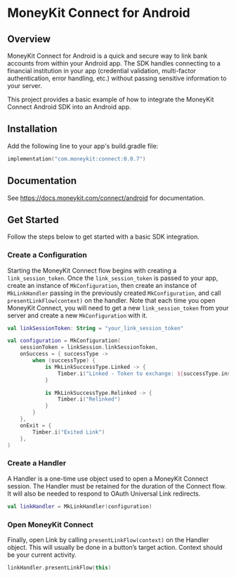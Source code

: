 # MoneyKit Connect for Android

## Overview

MoneyKit Connect for Android is a quick and secure way to link bank accounts from within your
Android app. The SDK handles connecting to a financial institution in your app (credential
validation, multi-factor authentication, error handling, etc.) without passing sensitive information
to your server.

This project provides a basic example of how to integrate the MoneyKit Connect Android SDK into an 
Android app.

## Installation

Add the following line to your app's build.gradle file:

```kotlin
implementation("com.moneykit:connect:0.0.7")
```

## Documentation

See https://docs.moneykit.com/connect/android for documentation.

## Get Started

Follow the steps below to get started with a basic SDK integration.

### Create a Configuration

Starting the MoneyKit Connect flow begins with creating a `link_session_token`. Once the
`link_session_token` is passed to your app, create an instance of `MkConfiguration`, then create an
instance of `MkLinkHandler` passing in the previously created `MkConfiguration`, and call
`presentLinkFlow(context)` on the handler. Note that each time you open MoneyKit
Connect, you will need to get a new `link_session_token` from your server and create a new
`MkConfiguration` with it.

```kotlin
val linkSessionToken: String = "your_link_session_token"

val configuration = MkConfiguration(
    sessionToken = linkSession.linkSessionToken,
    onSuccess = { successType ->
        when (successType) {
            is MkLinkSuccessType.Linked -> {
                Timber.i("Linked - Token to exchange: ${successType.institution.token.value}")
            }

            is MkLinkSuccessType.Relinked -> {
                Timber.i("Relinked")
            }
        }
    },
    onExit = {
        Timber.i("Exited Link")
    },
)
```

### Create a Handler

A Handler is a one-time use object used to open a MoneyKit Connect session. The Handler must be
retained for the duration of the Connect flow. It will also be needed to respond to OAuth
Universal Link redirects.

```kotlin
val linkHandler = MkLinkHandler(configuration)
```

### Open MoneyKit Connect

Finally, open Link by calling `presentLinkFlow(context)` on the Handler object.
This will usually be done in a button’s target action. Context should be your current activity.

```kotlin
linkHandler.presentLinkFlow(this)
```
